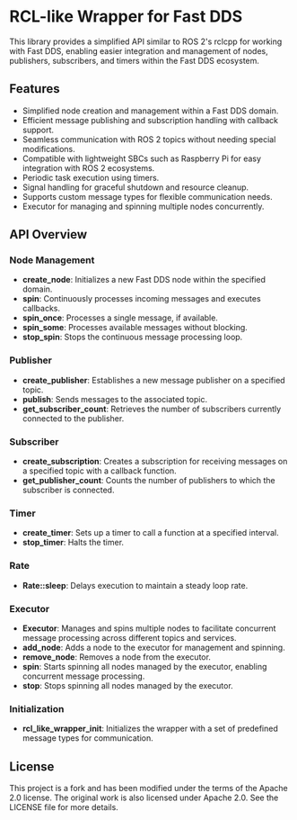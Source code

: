 # RCL-like Wrapper for Fast DDS

This library provides a simplified API similar to ROS 2's rclcpp for working with Fast DDS, enabling easier integration and management of nodes, publishers, subscribers, and timers within the Fast DDS ecosystem.

## Features

- Simplified node creation and management within a Fast DDS domain.
- Efficient message publishing and subscription handling with callback support.
- Seamless communication with ROS 2 topics without needing special modifications.
- Compatible with lightweight SBCs such as Raspberry Pi for easy integration with ROS 2 ecosystems.
- Periodic task execution using timers.
- Signal handling for graceful shutdown and resource cleanup.
- Supports custom message types for flexible communication needs.
- Executor for managing and spinning multiple nodes concurrently.

## API Overview

### Node Management

- **create_node**: Initializes a new Fast DDS node within the specified domain.
- **spin**: Continuously processes incoming messages and executes callbacks.
- **spin_once**: Processes a single message, if available.
- **spin_some**: Processes available messages without blocking.
- **stop_spin**: Stops the continuous message processing loop.

### Publisher

- **create_publisher**: Establishes a new message publisher on a specified topic.
- **publish**: Sends messages to the associated topic.
- **get_subscriber_count**: Retrieves the number of subscribers currently connected to the publisher.

### Subscriber

- **create_subscription**: Creates a subscription for receiving messages on a specified topic with a callback function.
- **get_publisher_count**: Counts the number of publishers to which the subscriber is connected.

### Timer

- **create_timer**: Sets up a timer to call a function at a specified interval.
- **stop_timer**: Halts the timer.

### Rate

- **Rate::sleep**: Delays execution to maintain a steady loop rate.

### Executor

- **Executor**: Manages and spins multiple nodes to facilitate concurrent message processing across different topics and services.
- **add_node**: Adds a node to the executor for management and spinning.
- **remove_node**: Removes a node from the executor.
- **spin**: Starts spinning all nodes managed by the executor, enabling concurrent message processing.
- **stop**: Stops spinning all nodes managed by the executor.

### Initialization

- **rcl_like_wrapper_init**: Initializes the wrapper with a set of predefined message types for communication.

## License

This project is a fork and has been modified under the terms of the Apache 2.0 license. The original work is also licensed under Apache 2.0. See the LICENSE file for more details.
